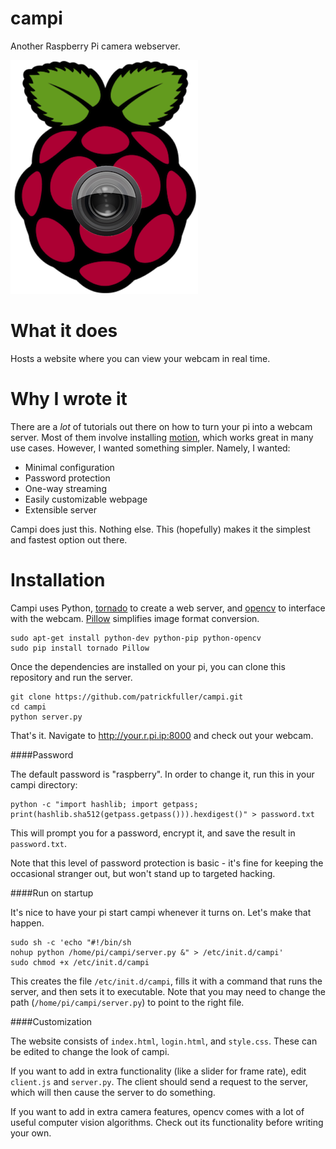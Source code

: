 campi
=====

Another Raspberry Pi camera webserver.

![](img/campi.png)

What it does
============

Hosts a website where you can view your webcam in real time.

Why I wrote it
==============

There are a *lot* of tutorials out there on how to turn your pi into a webcam
server. Most of them involve installing [motion](http://www.lavrsen.dk/foswiki/bin/view/Motion),
which works great in many use cases. However, I wanted something simpler. Namely,
I wanted:

 * Minimal configuration
 * Password protection
 * One-way streaming
 * Easily customizable webpage
 * Extensible server

Campi does just this. Nothing else. This (hopefully) makes it the simplest
and fastest option out there.

Installation
============

Campi uses Python, [tornado](http://www.tornadoweb.org/en/stable/) to create a
web server, and [opencv](http://opencv.org/) to interface with the webcam.
[Pillow](http://pillow.readthedocs.org/en/latest/installation.html) simplifies
image format conversion.

```
sudo apt-get install python-dev python-pip python-opencv
sudo pip install tornado Pillow
```

Once the dependencies are installed on your pi, you can clone this repository and
run the server.

```
git clone https://github.com/patrickfuller/campi.git
cd campi
python server.py
```

That's it. Navigate to http://your.r.pi.ip:8000 and check out your webcam.

####Password

The default password is "raspberry". In order to change it, run this in your
campi directory:

```
python -c "import hashlib; import getpass; print(hashlib.sha512(getpass.getpass())).hexdigest()" > password.txt
```

This will prompt you for a password, encrypt it, and save the result in
`password.txt`.

Note that this level of password protection is basic - it's fine for keeping the
occasional stranger out, but won't stand up to targeted hacking.

####Run on startup

It's nice to have your pi start campi whenever it turns on. Let's make that
happen.

```
sudo sh -c 'echo "#!/bin/sh
nohup python /home/pi/campi/server.py &" > /etc/init.d/campi'
sudo chmod +x /etc/init.d/campi
```

This creates the file `/etc/init.d/campi`, fills it with a command that runs
the server, and then sets it to executable. Note that you may need to change the
path (`/home/pi/campi/server.py`) to point to the right file.

####Customization

The website consists of `index.html`, `login.html`, and `style.css`. These can be
edited to change the look of campi.

If you want to add in extra functionality (like a slider for frame rate), edit
`client.js` and `server.py`. The client should send a request to the server, which
will then cause the server to do something.

If you want to add in extra camera features, opencv comes with a lot of useful
computer vision algorithms. Check out its functionality before writing your
own.
